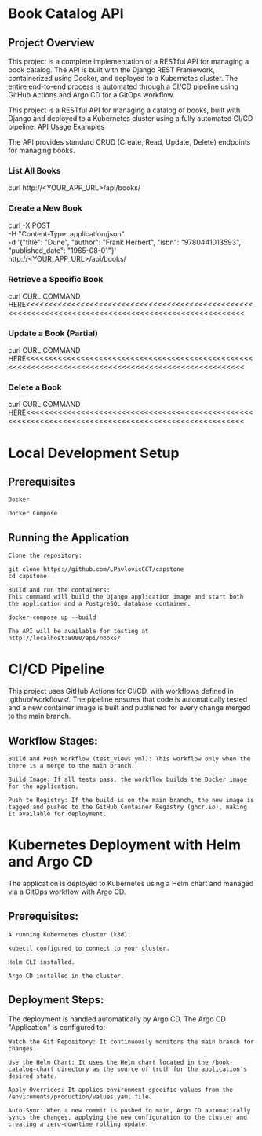 # Book Catalog API
## Project Overview

This project is a complete implementation of a RESTful API for managing a book catalog. 
The API is built with the Django REST Framework, containerized using Docker, and deployed to a Kubernetes cluster. 
The entire end-to-end process is automated through a CI/CD pipeline using GitHub Actions and Argo CD for a GitOps workflow.

This project is a RESTful API for managing a catalog of books, built with Django and deployed to a Kubernetes cluster using a fully automated CI/CD pipeline.
API Usage Examples

The API provides standard CRUD (Create, Read, Update, Delete) endpoints for managing books.

### List All Books

curl http://<YOUR_APP_URL>/api/books/

### Create a New Book

curl -X POST \
-H "Content-Type: application/json" \
-d '{"title": "Dune", "author": "Frank Herbert", "isbn": "9780441013593", "published_date": "1965-08-01"}' \
http://<YOUR_APP_URL>/api/books/

### Retrieve a Specific Book

curl CURL COMMAND HERE<<<<<<<<<<<<<<<<<<<<<<<<<<<<<<<<<<<<<<<<<<<<<<<<<<<<<<<<<<<<<<<<<<<<<<<<<<<<<<<<<<<<<<<<<<<<<<<<<<<<<<

### Update a Book (Partial)

curl CURL COMMAND HERE<<<<<<<<<<<<<<<<<<<<<<<<<<<<<<<<<<<<<<<<<<<<<<<<<<<<<<<<<<<<<<<<<<<<<<<<<<<<<<<<<<<<<<<<<<<<<<<<<<<<<<

### Delete a Book

curl CURL COMMAND HERE<<<<<<<<<<<<<<<<<<<<<<<<<<<<<<<<<<<<<<<<<<<<<<<<<<<<<<<<<<<<<<<<<<<<<<<<<<<<<<<<<<<<<<<<<<<<<<<<<<<<<<

# Local Development Setup
## Prerequisites

    Docker

    Docker Compose

## Running the Application

    Clone the repository:

    git clone https://github.com/LPavlovicCCT/capstone
    cd capstone

    Build and run the containers:
    This command will build the Django application image and start both the application and a PostgreSQL database container.

    docker-compose up --build

    The API will be available for testing at http://localhost:8000/api/nooks/

# CI/CD Pipeline

This project uses GitHub Actions for CI/CD, with workflows defined in .github/workflows/. The pipeline ensures that code is automatically tested and a new container image is built and published for every change merged to the main branch.

## Workflow Stages:

    Build and Push Workflow (test_views.yml): This workflow only when the there is a merge to the main branch.

    Build Image: If all tests pass, the workflow builds the Docker image for the application.

    Push to Registry: If the build is on the main branch, the new image is tagged and pushed to the GitHub Container Registry (ghcr.io), making it available for deployment.


# Kubernetes Deployment with Helm and Argo CD

The application is deployed to Kubernetes using a Helm chart and managed via a GitOps workflow with Argo CD.
## Prerequisites:

    A running Kubernetes cluster (k3d).

    kubectl configured to connect to your cluster.

    Helm CLI installed.

    Argo CD installed in the cluster.

## Deployment Steps:

The deployment is handled automatically by Argo CD. The Argo CD "Application" is configured to:

    Watch the Git Repository: It continuously monitors the main branch for changes.

    Use the Helm Chart: It uses the Helm chart located in the /book-catalog-chart directory as the source of truth for the application's desired state.

    Apply Overrides: It applies environment-specific values from the /enviroments/production/values.yaml file.

    Auto-Sync: When a new commit is pushed to main, Argo CD automatically syncs the changes, applying the new configuration to the cluster and creating a zero-downtime rolling update.
